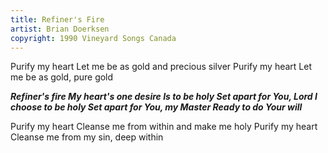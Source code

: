```yaml
---
title: Refiner's Fire
artist: Brian Doerksen
copyright: 1990 Vineyard Songs Canada
---
```

Purify my heart
Let me be as gold and precious silver
Purify my heart
Let me be as gold, pure gold

 ***Refiner's fire
  My heart's one desire
  Is to be holy
  Set apart for You, Lord
  I choose to be holy
  Set apart for You, my Master
  Ready to do Your will***

Purify my heart
Cleanse me from within and make me holy
Purify my heart
Cleanse me from my sin, deep within